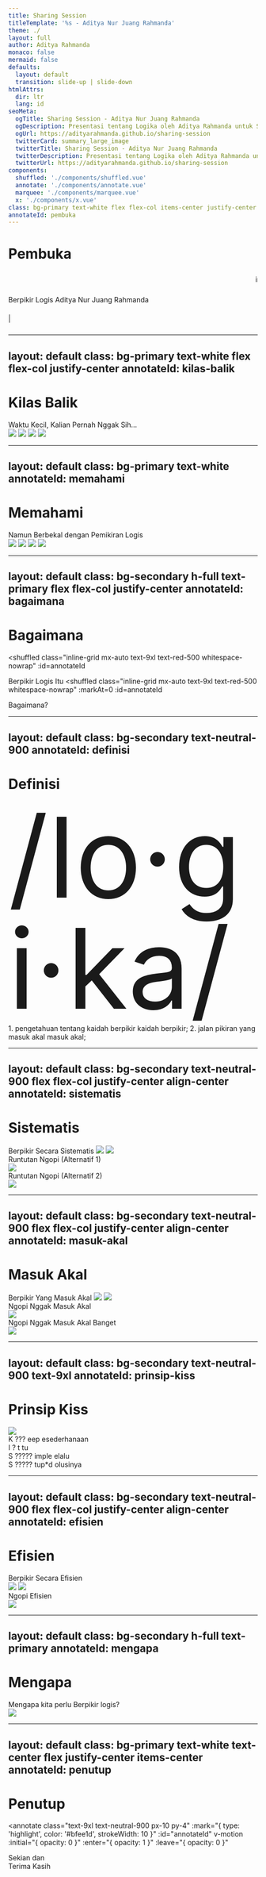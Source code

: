```yaml
---
title: Sharing Session
titleTemplate: '%s - Aditya Nur Juang Rahmanda'
theme: ./
layout: full
author: Aditya Rahmanda
monaco: false
mermaid: false
defaults:
  layout: default
  transition: slide-up | slide-down
htmlAttrs:
  dir: ltr
  lang: id
seoMeta:
  ogTitle: Sharing Session - Aditya Nur Juang Rahmanda
  ogDescription: Presentasi tentang Logika oleh Aditya Rahmanda untuk Sharing Session LZY - Kamis, 31 Juli 2025
  ogUrl: https://adityarahmanda.github.io/sharing-session
  twitterCard: summary_large_image
  twitterTitle: Sharing Session - Aditya Nur Juang Rahmanda
  twitterDescription: Presentasi tentang Logika oleh Aditya Rahmanda untuk Sharing Session LZY - Kamis, 31 Juli 2025
  twitterUrl: https://adityarahmanda.github.io/sharing-session
components:
  shuffled: './components/shuffled.vue'
  annotate: './components/annotate.vue'
  marquee: './components/marquee.vue'
  x: './components/x.vue'
class: bg-primary text-white flex flex-col items-center justify-center
annotateId: pembuka
---
```


# Pembuka

<script setup>
const annotateId = "pembuka";
</script>

<div class="w-full mt-8">
  <marquee direction="left" class="marquee font-bold text-4xl bg-secondary text-neutral-900" :duration=60>
  inġeþanc rihtlīċ | 逻辑思维 | ꦩꦶꦏꦶꦂꦭꦺꦴꦒꦶꦱ꧀ | pensar lógicamente | 논리적 사고 | <ruby>論<rt>ろん</rt></ruby><ruby>理<rt>り</rt></ruby><ruby>的<rt>てき</rt></ruby><ruby>思<rt>し</rt></ruby><ruby>考<rt>こう</rt></ruby> | 𑼪𑼶𑼒𑼶𑼂𑼭𑼾𑼴𑼔𑼶𑼱𑽁 | التفكير المنطقي | ᮙᮤᮊᮤᮁ ᮜᮧᮌᮤᮞ᮪ | ᨅ ᨙᨑᨛᨄᨗᨀᨗᨑᨛ ᨒᨚᨁᨗᨔᨛ | 
  </marquee>
</div>

<div class="flex-grow" />

<shuffled class="anim-disabled text-9xl px-10 whitespace-nowrap" :mark="{ type: 'highlight', color: '#000', strokeWidth: 8 }" :showAt=0 :sortAt=1 :id=annotateId v-click="1">Berpikir Logis</shuffled>
<shuffled class="text-4xl text-center px-10 whitespace-nowrap" :mark="{ type: 'highlight', color: '#000', strokeWidth: 8 }" :id=annotateId>Aditya Nur Juang Rahmanda</shuffled>

<div class="flex-grow" />

<div class="w-full mb-8">
  <marquee direction="right" class="font-bold marquee text-4xl bg-secondary text-neutral-900" :duration=60>
  inġeþanc rihtlīċ | 逻辑思维 | ꦩꦶꦏꦶꦂꦭꦺꦴꦒꦶꦱ꧀ | pensar lógicamente | 논리적 사고 | <ruby>論<rt>ろん</rt></ruby><ruby>理<rt>り</rt></ruby><ruby>的<rt>てき</rt></ruby><ruby>思<rt>し</rt></ruby><ruby>考<rt>こう</rt></ruby> | 𑼪𑼶𑼒𑼶𑼂𑼭𑼾𑼴𑼔𑼶𑼱𑽁 | التفكير المنطقي | ᮙᮤᮊᮤᮁ ᮜᮧᮌᮤᮞ᮪ | ᨅ ᨙᨑᨛᨄᨗᨀᨗᨑᨛ ᨒᨚᨁᨗᨔᨛ |
  </marquee>
</div>

<style>
.marquee {
  overflow: visible !important;
}
</style>

---
layout: default
class: bg-primary text-white flex flex-col justify-center
annotateId: kilas-balik
---

# Kilas Balik

<script setup>
const annotateId = "kilas-balik";
</script>

<div class="text-center text-6xl mb-4">Waktu Kecil, Kalian Pernah Nggak Sih...</div>

<div class="relative mx-auto w-auto h-400px">
  <img src="/kebongelap.jpg" class="h-full" v-click="1" />
  <img src="/blekcat.gif" 
    class="absolute h-100px" 
    style="left: 50px; top: 100px" 
    v-click="2"
  />
  <img src="/blekcat.gif" 
    class="absolute h-100px" 
    style="left: 280px; top: 150px" 
    v-click="2"
  />
  <img src="/blekcat.gif" 
    class="absolute h-100px" 
    style="right: 50px; bottom: 100px" 
    v-click="2"
  />
  <img src="/bananananacat.gif" 
    class="cat anim-disabled absolute left-0 bottom-0 w-150px h-150px" 
      :data-clicks="$slidev.nav.clicks"
      v-click="3"
  />
  <img src="/bananacat.gif" 
    class="cat-cry anim-disabled absolute left-0 bottom-0 w-100px h-100px" 
      :data-clicks="$slidev.nav.clicks"
      v-click="3"
  />
</div>

<style scoped>
.cat {
  transform: translate(-20px, 14px) scaleX(-1);
  filter: opacity(0%);
}

.cat[data-clicks="0"], .cat[data-clicks="1"] {
  filter: opacity(100%);
}

.cat-cry {
  transform: translate(0, 0px);
  filter: opacity(0%);
  transition: all .5 linear;
}

.cat-cry[data-clicks="2"] {
  filter: opacity(100%);
  animation: cat-1 .3s .5s linear;
}

.cat-cry[data-clicks="3"] {
  animation: cat-2 1s linear;
  filter: opacity(0%);
}

@keyframes cat-1 {
  0% {
    transform: translate(0, 0px);
  }
  30% {
    transform: translate(0, -10px);
  }
  100% {
    transform: translate(0, 0px);
  }
}

@keyframes cat-2 {
  0% {
    transform: translateX(0);
    filter: opacity(100%);
  }
  80% {
    filter: opacity(100%);
  }
  100% {
    filter: opacity(0%);
    transform: translateX(520px);
  }
}
</style>

---
layout: default
class: bg-primary text-white
annotateId: memahami
---

# Memahami

<script setup>
const annotateId = "memahami";
</script>

<div class="text-center text-6xl mb-4">Namun Berbekal dengan Pemikiran Logis</div>

<div class="relative w-full h-400px">
  <img src="/adittaktakutlagidengankebongelap.png" class="absolute h-full top-1/2 left-1/2 transform -translate-x-1/2 -translate-y-1/2" v-click.hide="1" />
  <img src="/evolusi.png" class="absolute h-full top-1/2 left-1/2 transform -translate-x-1/2 -translate-y-1/2" v-click="[1, 2]" />
  <img src="/evolusiadit.png" class="absolute h-full top-1/2 left-1/2 transform -translate-x-1/2 -translate-y-1/2" v-click="[2, 3]" />
  <img src="/ummi.jpeg" class="absolute h-full top-1/2 left-1/2 transform -translate-x-1/2 -translate-y-1/2" v-click="3" />
</div> 

---
layout: default
class: bg-secondary h-full text-primary flex flex-col justify-center
annotateId: bagaimana
---

# Bagaimana

<script setup>
const annotateId = "bagaimana";
</script>

<shuffled 
  class="inline-grid mx-auto text-9xl text-red-500 whitespace-nowrap"
  :id=annotateId
>
  Berpikir Logis Itu
</shuffled>
<shuffled 
  class="inline-grid mx-auto text-9xl text-red-500 whitespace-nowrap"
  :markAt=0
  :id=annotateId
>
  Bagaimana?
</shuffled>

---
layout: default
class: bg-secondary text-neutral-900
annotateId: definisi
---

# Definisi

<script setup>
const annotateId = "definisi";
</script>

<div class="relative flex flex-col justify-center align-center text-center px-10 h-full">
  <annotate 
    style="font-size: 14rem; line-height:1; margin-bottom: -2rem" 
    :mark="{ type: 'bracket', brackets: ['left', 'right'], color: '#ef4444', strokeWidth: 8 }"
    :markAt=0
    :hideMarkAt=1
    :id=annotateId
  >
    /lo·gi·ka/
  </annotate>
  <div class="text-3xl">
    1. pengetahuan tentang <span class="slidev-vclick-true-hidden" v-click.hide>kaidah berpikir</span>
    <annotate tag="span" class="slidev-vclick-true-hidden" :mark="{ type: 'highlight', color: '#9ed0ff', strokeWidth: 8 }" :markAt=1 :id=annotateId v-after>kaidah berpikir</annotate>; 
    2. jalan pikiran yang <span class="slidev-vclick-true-hidden" v-after.hide>masuk akal</span>
    <annotate tag="span" class="slidev-vclick-true-hidden" :mark="{ type: 'highlight', color: '#9ed0ff', strokeWidth: 8 }" :markAt=1 :id=annotateId v-after>masuk akal</annotate>;
  </div>
</div>

---
layout: default
class: bg-secondary text-neutral-900 flex flex-col justify-center align-center
annotateId: sistematis
---

# Sistematis

<script setup>
const annotateId = "sistematis";
</script>

<div class="relative flex justify-center mb-8">
  <annotate class="grid-inline whitespace-nowrap text-6xl" :mark="{ type: 'highlight', color: '#9ed0ff', strokeWidth: 8 }" :id=annotateId >Berpikir Secara Sistematis</annotate>
  
  <img src="/nerd.gif" class="absolute top-1/2 transform -translate-y-1/2 left-0 w-120px" />

  <img src="/nerd.gif" class="absolute top-1/2 transform -translate-y-1/2 right-0 w-120px" />
</div>

<div class="relative w-full mb-8">
  <div class="text-3xl text-center mb-2">Runtutan Ngopi (Alternatif 1)</div>
  <img src="/kopi-1.svg" />
</div>

<div class="relative w-full">
  <div class="text-3xl text-center mb-2">Runtutan Ngopi (Alternatif 2)</div>
  <img src="/kopi-2.svg" />
</div>

---
layout: default
class: bg-secondary text-neutral-900 flex flex-col justify-center align-center
annotateId: masuk-akal
---

# Masuk Akal

<script setup>
const annotateId = "masuk-akal";
</script>

<div class="relative flex justify-center mb-8">
  <annotate class="grid-inline whitespace-nowrap text-6xl" :mark="{ type: 'highlight', color: '#9ed0ff', strokeWidth: 8 }" :id=annotateId >Berpikir Yang Masuk Akal</annotate>
  
  <img src="/thinkthinkbukanpermen.gif" class="absolute top-1/2 transform -translate-y-1/2 left-0 w-120px" />

  <img src="/thinkthinkbukanpermen.gif" class="absolute top-1/2 transform -translate-y-1/2 right-0 w-120px" />
</div>

<div class="relative w-full mb-8">
  <div class="text-3xl text-center mb-2">Ngopi Nggak Masuk Akal</div>
  <img src="/kopi-error-1.svg" />
</div>

<div class="relative w-full">
  <div class="text-3xl text-center mb-2">Ngopi Nggak Masuk Akal Banget</div>
  <img src="/kopi-error-2.svg" />
</div>

---
layout: default
class: bg-secondary text-neutral-900 text-9xl
annotateId: prinsip-kiss
---

# Prinsip Kiss

<script setup>
const annotateId = "prinsip-kiss";
</script>

<div class="relative w-full h-full" >
  <annotate 
    class="absolute h-full" 
    :mark="{ type: 'bracket', brackets: ['left', 'right'], color: '#ef4444', strokeWidth: 10 }"
    :id="annotateId"
    style="width: 5rem"
  />
  
  <img src="/catcium.gif" class="absolute h-400px top-1/2 left-1/2 transform  -translate-y-1/2" />

  <div class="flex">
    <shuffled 
      class="grid-inline slidev-vclick-true-hidden text-center px-4 mr-6"
      :id="annotateId"
      :sortAt=0 
      :showAt=0
      style="width: 5rem"
    >K</shuffled>
    <shuffled class="grid-inline slidev-vclick-true-hidden" v-click.hide="1" :id="annotateId">???</shuffled>
    <shuffled class="grid-inline slidev-vclick-true-hidden" v-click="[1, 2]" :id="annotateId" :sortAt=1 :showAt=1>eep</shuffled>
    <shuffled class="grid-inline slidev-vclick-true-hidden" v-click="2" :id="annotateId" :sortAt=2 :showAt=2>esederhanaan</shuffled>
  </div>
  <div class="flex">
    <shuffled 
      class="grid-inline slidev-vclick-true-hidden text-center px-4 mr-6"
      :id="annotateId"
      :sortAt=0 
      :showAt=0
      style="width: 5rem"
    >I</shuffled>
    <shuffled class="grid-inline slidev-vclick-true-hidden" v-click.hide="1" :id="annotateId">?</shuffled>
    <shuffled class="grid-inline slidev-vclick-true-hidden" v-click="[1, 2]" :id="annotateId" :sortAt=1 :showAt=1>t</shuffled>
    <shuffled class="grid-inline slidev-vclick-true-hidden" v-click="2" :id="annotateId" :sortAt=2 :showAt=2>tu</shuffled>
  </div>
  <div class="flex">
    <shuffled 
      class="grid-inline slidev-vclick-true-hidden text-center px-4 mr-6"
      :id="annotateId"
      :sortAt=0 
      :showAt=0
      style="width: 5rem"
    >S</shuffled>
    <shuffled class="grid-inline slidev-vclick-true-hidden" v-click.hide="1" :id="annotateId">?????</shuffled>
    <shuffled class="grid-inline slidev-vclick-true-hidden" v-click="[1, 2]" :id="annotateId" :sortAt=1 :showAt=1>imple</shuffled>
    <shuffled class="grid-inline slidev-vclick-true-hidden" v-click="2" :id="annotateId" :sortAt=2 :showAt=2>elalu</shuffled>
  </div>
  <div class="flex">
    <shuffled 
      class="grid-inline slidev-vclick-true-hidden text-center px-4 mr-6"
      :id="annotateId"
      :sortAt=0 
      :showAt=0
      style="width: 5rem"
    >S</shuffled>
    <shuffled class="grid-inline slidev-vclick-true-hidden" v-click.hide="1" :id="annotateId">?????</shuffled>
    <shuffled class="grid-inline slidev-vclick-true-hidden" v-click="[1, 2]" :id="annotateId" :sortAt=1 :showAt=1>tup*d</shuffled>
    <shuffled class="grid-inline slidev-vclick-true-hidden" v-click="2" :id="annotateId" :sortAt=2 :showAt=2>olusinya</shuffled> 
  </div>
</div>

---
layout: default
class: bg-secondary text-neutral-900 flex flex-col justify-center align-center
annotateId: efisien
---

# Efisien

<script setup>
const annotateId = "efisien";
</script>

<div class="relative flex justify-center mb-8">
  <annotate class="grid-inline whitespace-nowrap text-6xl" :mark="{ type: 'highlight', color: '#9ed0ff', strokeWidth: 8 }" :id=annotateId >Berpikir Secara Efisien</annotate>
</div>

<img src="/elmodenganlatarbelakangyangsangatberapiapi.gif" class="absolute top-1/2 transform -translate-y-1/2 left-30px w-150px" />

<img src="/elmodenganlatarbelakangyangsangatberapiapi.gif" class="absolute top-1/2 transform -translate-y-1/2 right-30px w-150px" />

<div class="relative w-full">
  <div class="text-3xl text-center mb-2">Ngopi Efisien</div>
  <img src="/kopi-efisien.svg" class="w-500px mx-auto" />
</div>

---
layout: default
class: bg-secondary h-full text-primary
annotateId: mengapa
---

# Mengapa

<script setup>
const annotateId = "mengapa";
</script>

<div class="absolute w-full h-full top-0 left-0 flex flex-col justify-center" v-click.hide="1">
  <shuffled 
    class="inline-grid mx-auto text-9xl text-red-500 whitespace-nowrap"
    :id=annotateId
  >
    Mengapa kita perlu
  </shuffled>
  <shuffled 
    class="inline-grid mx-auto text-9xl text-red-500 whitespace-nowrap"
    :id=annotateId
  >
    Berpikir logis?
  </shuffled>
</div>

<div class="absolute w-full h-full top-0 left-0 flex flex-col justify-center" v-click="1">
  <img src="/spongebobintuisi.png" class="mx-auto h-400px" />
</div>

---
layout: default
class: bg-primary text-white text-center flex justify-center items-center
annotateId: penutup
---

# Penutup

<script setup>
const annotateId = "penutup";
</script>

<annotate 
  class="text-9xl text-neutral-900 px-10 py-4" 
  :mark="{ type: 'highlight', color: '#bfee1d', strokeWidth: 10 }"
  :id="annotateId"
  v-motion
  :initial="{ opacity: 0 }"
  :enter="{ opacity: 1 }"
  :leave="{ opacity: 0 }"
>
  Sekian dan <br />Terima Kasih
</annotate>
